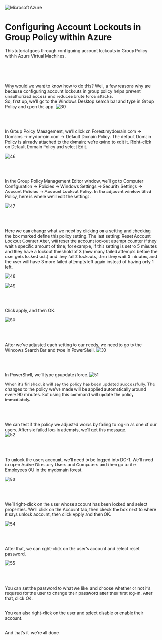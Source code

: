 ![Microsoft Azure](https://github.com/user-attachments/assets/9d061557-5f9c-45a2-a871-1e949df02143)

<h1>Configuring Account Lockouts in Group Policy within Azure</h1>
This tutorial goes through configuring account lockouts in Group Policy within Azure Virtual Machines.<br /><br><br><br><br>


Why would we want to know how to do this? Well, a few reasons why are because configuring  account lockouts in group policy helps prevent unauthorized access and reduces brute force attacks.<br> 
So, first up, we’ll go to the Windows Desktop search bar and type in Group Policy and open the app.
![30](https://github.com/user-attachments/assets/cee79cfa-ea3b-4f67-b255-afa86be487ce)<br><br><br><br>





In Group Policy Management, we’ll click on Forest:mydomain.com -> Domains -> mydomain.com -> Default Domain Policy.
The default Domain Policy is already attached to the domain; we’re going to edit it.
Right-click on Default Domain Policy and select Edit.

![46](https://github.com/user-attachments/assets/01c7237e-f5d5-4869-ade3-cfeb247def29)<br><br><br><br>




In the Group Policy Management Editor window, we’ll go to Computer Configuration -> Policies -> Windows Settings -> Security Settings -> Account Policies -> Account Lockout Policy.
In the adjacent window titled Policy, here is where we’ll edit the settings. 

![47](https://github.com/user-attachments/assets/7c386727-a4b0-4f6f-b531-f328a506b248)<br><br><br><br>




Here we can change what we need by clicking on a setting and checking the box marked define this policy setting. 
The last setting: Reset Account Lockout Counter After, will reset the account lockout attempt counter if they wait a specific amount of time; for example, if this setting is set to 5 minutes and they have a lockout threshold of 3 (how many failed attempts before the user gets locked out.) and they fail 2 lockouts, then they wait 5 minutes, and the user will have 3 more failed attempts left again instead of having only 1 left.<br>

![48](https://github.com/user-attachments/assets/389cd282-22ec-42e4-b40a-397ba0996c86)

![49](https://github.com/user-attachments/assets/931bc540-ffdc-4504-b592-6b481838e687)<br><br><br><br>



Click apply, and then OK.

![50](https://github.com/user-attachments/assets/5f4e3f52-d8c2-4fea-b772-d8ed13f4ea42)<br><br><br><br>



After we’ve adjusted each setting to our needs, we need to go to the Windows Search Bar and type in PowerShell.
![30](https://github.com/user-attachments/assets/da937aed-35a6-4187-b1a0-2be54df6def6)<br><br><br><br>



In PowerShell, we’ll type gpupdate /force.
![51](https://github.com/user-attachments/assets/a937b0a1-b8cc-484a-91f9-1d49fa34e368)<br>


When it’s finished, it will say the policy has been updated successfully.
The changes to the policy we’ve made will be applied automatically around every 90 minutes. But using this command will update the policy immediately.
<br><br><br><br>

We can test if the policy we adjusted works by failing to log-in as one of our users.
After six failed log-in attempts, we’ll get this message.<br>
![52](https://github.com/user-attachments/assets/b37b8385-3da4-4195-8aec-b4d037657888)<br><br><br><br>



To unlock the users account, we’ll need to be logged into DC-1. We’ll need to open Active Directory Users and Computers and then go to the Employees OU in the mydomain forest.

![53](https://github.com/user-attachments/assets/3a191a56-ea21-4f59-9b84-378a66f5b554)<br><br><br><br>




We’ll right-click on the user whose account has been locked and select properties. We’ll click on the Account tab, then check the box next to where it says unlock account, then click Apply and then OK.

![54](https://github.com/user-attachments/assets/ad81a4aa-f5b1-4b3e-95d7-48e290c91481)<br><br><br><br>




After that, we can right-click on the user's account and select reset password.

![55](https://github.com/user-attachments/assets/4bf5df08-baf1-4e8b-9a0e-4ea1c300fe0c)<br><br><br><br>




You can set the password to what we like, and choose whether or not it’s required for the user to change their password after their first log-in. 
After that, click OK.<br><br>

You can also right-click on the user and select disable or enable their account.<br><br>

And that’s it; we’re all done.

